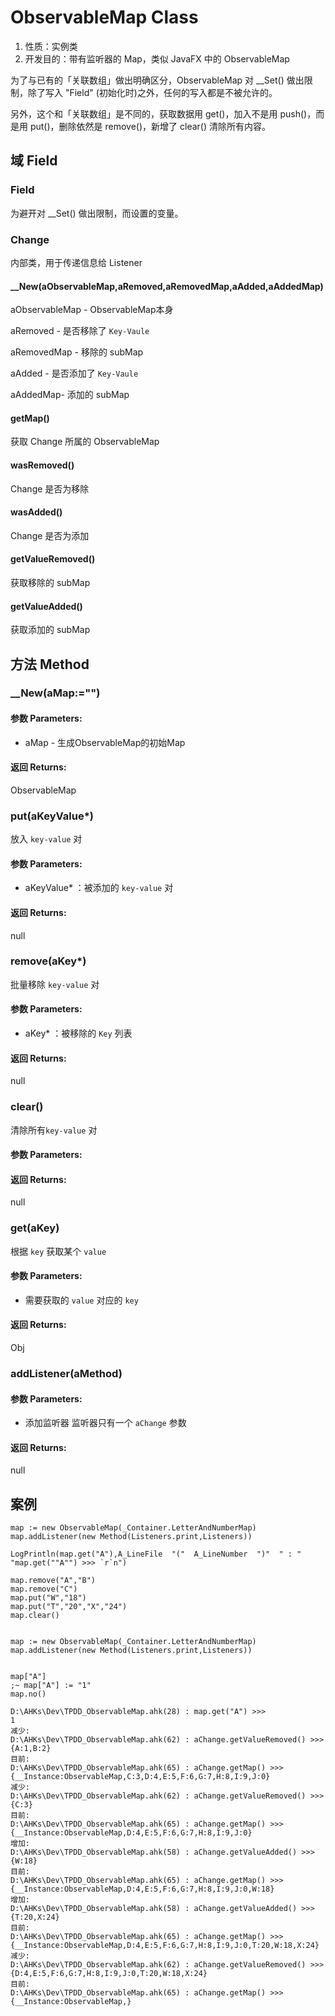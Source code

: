 # ObservableMap Class

1.  性质：实例类
2.	开发目的：带有监听器的 Map，类似 JavaFX 中的 ObservableMap

为了与已有的「关联数组」做出明确区分，ObservableMap 对 __Set() 做出限制，除了写入 "Field" (初始化时)之外，任何的写入都是不被允许的。

另外，这个和「关联数组」是不同的，获取数据用 get()，加入不是用 push()，而是用 put()，删除依然是 remove()，新增了 clear() 清除所有内容。

## 域 Field

### Field

为避开对 __Set() 做出限制，而设置的变量。

### Change

内部类，用于传递信息给 Listener

#### __New(aObservableMap,aRemoved,aRemovedMap,aAdded,aAddedMap)

aObservableMap - ObservableMap本身

aRemoved - 是否移除了 `Key-Vaule` 

aRemovedMap - 移除的 subMap

aAdded - 是否添加了 `Key-Vaule` 

aAddedMap- 添加的 subMap

#### getMap()

获取 Change 所属的 ObservableMap

#### wasRemoved()

Change 是否为移除

#### wasAdded()

Change 是否为添加

#### getValueRemoved()

获取移除的 subMap

#### getValueAdded()

获取添加的 subMap

## 方法 Method
### __New(aMap:="")

#### 参数 Parameters: 

- aMap - 生成ObservableMap的初始Map

#### 返回 Returns: 

ObservableMap
### put(aKeyValue*)
放入 `key-value` 对

#### 参数 Parameters: 

- aKeyValue* ：被添加的 `key-value` 对

#### 返回 Returns: 

null
### remove(aKey*)

批量移除 `key-value` 对

#### 参数 Parameters: 

- aKey* ：被移除的 `Key` 列表

#### 返回 Returns: 

null
### clear()

清除所有`key-value` 对

#### 参数 Parameters: 

#### 返回 Returns: 

null
### get(aKey)

根据 `key` 获取某个 `value`

#### 参数 Parameters: 

- 需要获取的 `value` 对应的 `key` 

#### 返回 Returns: 

Obj
### addListener(aMethod)

#### 参数 Parameters: 

- 添加监听器
  监听器只有一个 `aChange` 参数

#### 返回 Returns: 

null

## 案例

```AutoHotKey
map := new ObservableMap(_Container.LetterAndNumberMap)
map.addListener(new Method(Listeners.print,Listeners))

LogPrintln(map.get("A"),A_LineFile  "("  A_LineNumber  ")"  " : " "map.get(""A"") >>> `r`n")

map.remove("A","B")
map.remove("C")
map.put("W","18")
map.put("T","20","X","24")
map.clear()


map := new ObservableMap(_Container.LetterAndNumberMap)
map.addListener(new Method(Listeners.print,Listeners))


map["A"]
;~ map["A"] := "1"
map.no()
```



```AutoHotKey
D:\AHKs\Dev\TPDD_ObservableMap.ahk(28) : map.get("A") >>> 
1
减少:
D:\AHKs\Dev\TPDD_ObservableMap.ahk(62) : aChange.getValueRemoved() >>> 
{A:1,B:2}
目前:
D:\AHKs\Dev\TPDD_ObservableMap.ahk(65) : aChange.getMap() >>> 
{__Instance:ObservableMap,C:3,D:4,E:5,F:6,G:7,H:8,I:9,J:0}
减少:
D:\AHKs\Dev\TPDD_ObservableMap.ahk(62) : aChange.getValueRemoved() >>> 
{C:3}
目前:
D:\AHKs\Dev\TPDD_ObservableMap.ahk(65) : aChange.getMap() >>> 
{__Instance:ObservableMap,D:4,E:5,F:6,G:7,H:8,I:9,J:0}
增加:
D:\AHKs\Dev\TPDD_ObservableMap.ahk(58) : aChange.getValueAdded() >>> 
{W:18}
目前:
D:\AHKs\Dev\TPDD_ObservableMap.ahk(65) : aChange.getMap() >>> 
{__Instance:ObservableMap,D:4,E:5,F:6,G:7,H:8,I:9,J:0,W:18}
增加:
D:\AHKs\Dev\TPDD_ObservableMap.ahk(58) : aChange.getValueAdded() >>> 
{T:20,X:24}
目前:
D:\AHKs\Dev\TPDD_ObservableMap.ahk(65) : aChange.getMap() >>> 
{__Instance:ObservableMap,D:4,E:5,F:6,G:7,H:8,I:9,J:0,T:20,W:18,X:24}
减少:
D:\AHKs\Dev\TPDD_ObservableMap.ahk(62) : aChange.getValueRemoved() >>> 
{D:4,E:5,F:6,G:7,H:8,I:9,J:0,T:20,W:18,X:24}
目前:
D:\AHKs\Dev\TPDD_ObservableMap.ahk(65) : aChange.getMap() >>> 
{__Instance:ObservableMap,}
```


